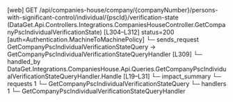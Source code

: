 [web] GET /api/companies-house/company/{companyNumber}/persons-with-significant-control/individual/{pscId}/verification-state  (DataGet.Api.Controllers.Integrations.CompaniesHouseController.GetCompanyPscIndividualVerificationState)  [L304–L312] status=200 [auth=Authentication.MachineToMachinePolicy]
  └─ sends_request GetCompanyPscIndividualVerificationStateQuery -> GetCompanyPscIndividualVerificationStateQueryHandler [L309]
    └─ handled_by DataGet.Integrations.CompaniesHouse.Api.Queries.GetCompanyPscIndividualVerificationStateQueryHandler.Handle [L19–L31]
  └─ impact_summary
    └─ requests 1
      └─ GetCompanyPscIndividualVerificationStateQuery
    └─ handlers 1
      └─ GetCompanyPscIndividualVerificationStateQueryHandler

